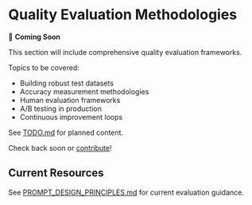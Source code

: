 # Quality Evaluation Methodologies

🚧 **Coming Soon**

This section will include comprehensive quality evaluation frameworks.

Topics to be covered:
- Building robust test datasets
- Accuracy measurement methodologies
- Human evaluation frameworks
- A/B testing in production
- Continuous improvement loops

See [TODO.md](../TODO.md) for planned content.

Check back soon or [contribute](../CONTRIBUTING.md)!

## Current Resources

See [PROMPT_DESIGN_PRINCIPLES.md](../PROMPT_DESIGN_PRINCIPLES.md#evaluation-methodology) for current evaluation guidance.
